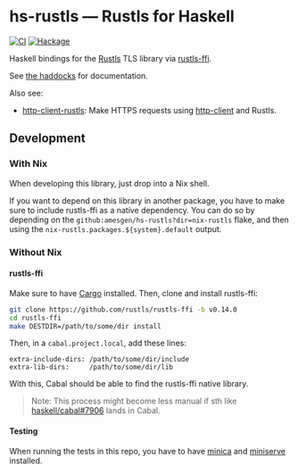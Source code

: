 # hs-rustls — Rustls for Haskell
[![CI](https://github.com/amesgen/hs-rustls/workflows/CI/badge.svg)](https://github.com/amesgen/hs-rustls/actions)
[![Hackage](https://img.shields.io/hackage/v/rustls)](https://hackage.haskell.org/package/rustls)

Haskell bindings for the [Rustls](https://github.com/rustls/rustls) TLS library via [rustls-ffi](https://github.com/rustls/rustls-ffi).

See [the haddocks](https://hackage.haskell.org/package/rustls/docs/Rustls.html) for documentation.

Also see:

 - [http-client-rustls](/http-client-rustls): Make HTTPS requests using [http-client](https://hackage.haskell.org/package/http-client) and Rustls.

## Development

### With Nix

When developing this library, just drop into a Nix shell.

If you want to depend on this library in another package, you have to make sure to include rustls-ffi as a native dependency. You can do so by depending on the `github:amesgen/hs-rustls?dir=nix-rustls` flake, and then using the `nix-rustls.packages.${system}.default` output.

### Without Nix

#### rustls-ffi

Make sure to have [Cargo](https://doc.rust-lang.org/stable/cargo/getting-started/installation.html) installed. Then, clone and install rustls-ffi:

```bash
git clone https://github.com/rustls/rustls-ffi -b v0.14.0
cd rustls-ffi
make DESTDIR=/path/to/some/dir install
```

Then, in a `cabal.project.local`, add these lines:

```cabal
extra-include-dirs: /path/to/some/dir/include
extra-lib-dirs:     /path/to/some/dir/lib
```

With this, Cabal should be able to find the rustls-ffi native library.

> Note: This process might become less manual if sth like [haskell/cabal#7906](https://github.com/haskell/cabal/issues/7906) lands in Cabal.

#### Testing

When running the tests in this repo, you have to have [minica](https://github.com/jsha/minica) and [miniserve](https://github.com/svenstaro/miniserve) installed.
